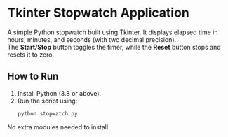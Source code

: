 # Tkinter Stopwatch Application

A simple Python stopwatch built using Tkinter. It displays elapsed time in hours, minutes, and seconds (with two decimal precision).  
The **Start/Stop** button toggles the timer, while the **Reset** button stops and resets it to zero.  

## How to Run
1. Install Python (3.8 or above).  
2. Run the script using:  
   ```bash
   python stopwatch.py

No extra modules needed to install